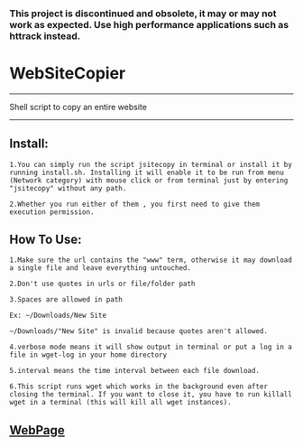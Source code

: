 ### This project is discontinued and obsolete, it may or may not work as expected. Use high performance applications such as httrack instead.

# WebSiteCopier
**************************************
Shell script to copy an entire website
**************************************

Install:
--------

    1.You can simply run the script jsitecopy in terminal or install it by running install.sh. Installing it will enable it to be run from menu (Network category) with mouse click or from terminal just by entering "jsitecopy" without any path.

    2.Whether you run either of them , you first need to give them execution permission.

How To Use:
-----------

    1.Make sure the url contains the "www" term, otherwise it may download a single file and leave everything untouched.

    2.Don't use quotes in urls or file/folder path

    3.Spaces are allowed in path

    Ex: ~/Downloads/New Site

    ~/Downloads/"New Site" is invalid because quotes aren't allowed.

    4.verbose mode means it will show output in terminal or put a log in a file in wget-log in your home directory

    5.interval means the time interval between each file download.

    6.This script runs wget which works in the background even after closing the terminal. If you want to close it, you have to run killall wget in a terminal (this will kill all wget instances).


<h2><a href="http://neurobin.github.io/JSiteCopier/">WebPage</a></h2>
